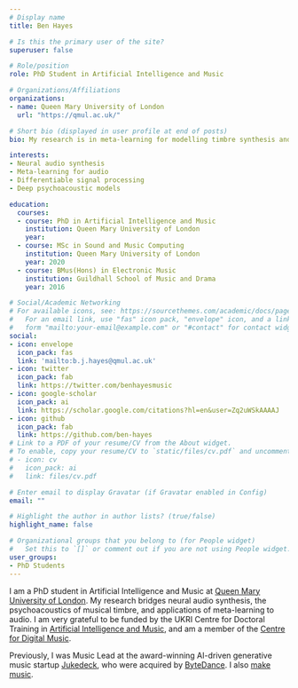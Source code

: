```yaml
---
# Display name
title: Ben Hayes

# Is this the primary user of the site?
superuser: false

# Role/position
role: PhD Student in Artificial Intelligence and Music

# Organizations/Affiliations
organizations:
- name: Queen Mary University of London
  url: "https://qmul.ac.uk/"

# Short bio (displayed in user profile at end of posts)
bio: My research is in meta-learning for modelling timbre synthesis and perception

interests:
- Neural audio synthesis
- Meta-learning for audio
- Differentiable signal processing
- Deep psychoacoustic models

education:
  courses:
  - course: PhD in Artificial Intelligence and Music
    institution: Queen Mary University of London
    year: 
  - course: MSc in Sound and Music Computing
    institution: Queen Mary University of London
    year: 2020
  - course: BMus(Hons) in Electronic Music
    institution: Guildhall School of Music and Drama
    year: 2016

# Social/Academic Networking
# For available icons, see: https://sourcethemes.com/academic/docs/page-builder/#icons
#   For an email link, use "fas" icon pack, "envelope" icon, and a link in the
#   form "mailto:your-email@example.com" or "#contact" for contact widget.
social:
- icon: envelope
  icon_pack: fas
  link: 'mailto:b.j.hayes@qmul.ac.uk'
- icon: twitter
  icon_pack: fab
  link: https://twitter.com/benhayesmusic
- icon: google-scholar
  icon_pack: ai
  link: https://scholar.google.com/citations?hl=en&user=Zq2uWSkAAAAJ
- icon: github
  icon_pack: fab
  link: https://github.com/ben-hayes
# Link to a PDF of your resume/CV from the About widget.
# To enable, copy your resume/CV to `static/files/cv.pdf` and uncomment the lines below.
# - icon: cv
#   icon_pack: ai
#   link: files/cv.pdf

# Enter email to display Gravatar (if Gravatar enabled in Config)
email: ""

# Highlight the author in author lists? (true/false)
highlight_name: false

# Organizational groups that you belong to (for People widget)
#   Set this to `[]` or comment out if you are not using People widget.
user_groups:
- PhD Students
---
```


I am a PhD student in Artificial Intelligence and Music at [Queen Mary University of London](https://qmul.ac.uk/). My research bridges neural audio synthesis, the psychoacoustics of musical timbre, and applications of meta-learning to audio. I am very grateful to be funded by the UKRI Centre for Doctoral Training in [Artificial Intelligence and Music](https://aim.qmul.ac.uk/), and am a member of the [Centre for Digital Music](https://c4dm.eecs.qmul.ac.uk/).

Previously, I was Music Lead at the award-winning AI-driven generative music startup [Jukedeck](https://www.linkedin.com/company/jukedeck/about/), who were acquired by [ByteDance](https://www.bytedance.com/en/). I also [make music](https://open.spotify.com/artist/73A1Xo6NzkbRB2EIw3dm6R).